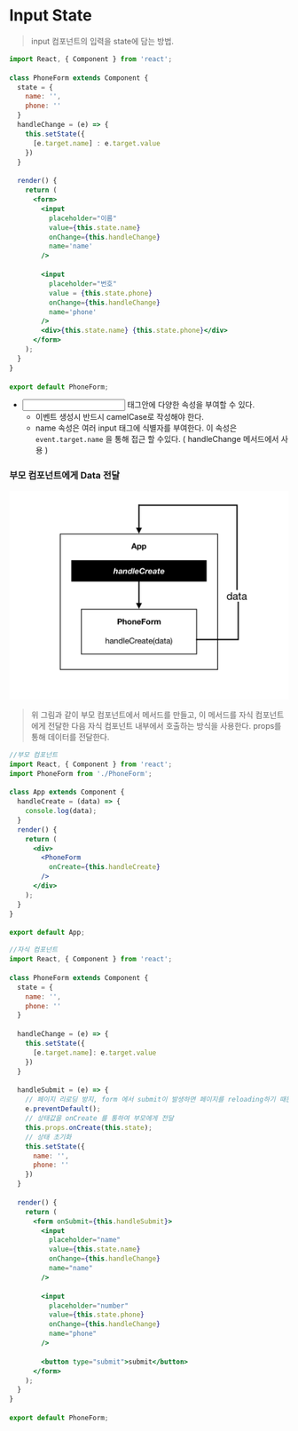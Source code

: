 # Input State

> input 컴포넌트의 입력을 state에 담는 방법.

```jsx
import React, { Component } from 'react';

class PhoneForm extends Component {
  state = {
    name: '',
    phone: ''
  }
  handleChange = (e) => {
    this.setState({
      [e.target.name] : e.target.value
    })
  }
  
  render() {
    return (
      <form>
        <input
          placeholder="이름"
          value={this.state.name}
          onChange={this.handleChange}
          name='name'
        />
            
        <input
          placeholder="번호"
          value = {this.state.phone}
          onChange={this.handleChange}
          name='phone'
        />
        <div>{this.state.name} {this.state.phone}</div>
      </form>
    );
  }
}

export default PhoneForm;
```

- <input> 태그안에 다양한 속성을 부여할 수 있다.
  - 이벤트 생성시 반드시 camelCase로 작성해야 한다.
  - name 속성은 여러 input 태그에 식별자를 부여한다. 이 속성은 `event.target.name` 을 통해 접근 할 수있다. ( handleChange 메서드에서 사용 )



### 부모 컴포넌트에게 Data 전달

![input_flow](./input_flow.png)

> 위 그림과 같이 부모 컴포넌트에서 메서드를 만들고, 이 메서드를 자식 컴포넌트에게 전달한 다음 자식 컴포넌트 내부에서 호출하는 방식을 사용한다. props를 통해 데이터를 전달한다.

```jsx
//부모 컴포넌트
import React, { Component } from 'react';
import PhoneForm from './PhoneForm';

class App extends Component {
  handleCreate = (data) => {
    console.log(data);
  }
  render() {
    return (
      <div>
        <PhoneForm
          onCreate={this.handleCreate}
        />
      </div>
    );
  }
}

export default App;
```

```jsx
//자식 컴포넌트
import React, { Component } from 'react';

class PhoneForm extends Component {
  state = {
    name: '',
    phone: ''
  }

  handleChange = (e) => {
    this.setState({
      [e.target.name]: e.target.value
    })
  }
  
  handleSubmit = (e) => {
    // 페이지 리로딩 방지, form 에서 submit이 발생하면 페이지를 reloading하기 때문에
    e.preventDefault();
    // 상태값을 onCreate 를 통하여 부모에게 전달
    this.props.onCreate(this.state);
    // 상태 초기화
    this.setState({
      name: '',
      phone: ''
    })
  }
  
  render() {
    return (
      <form onSubmit={this.handleSubmit}>
        <input
          placeholder="name"
          value={this.state.name}
          onChange={this.handleChange}
          name="name"
        />
            
        <input
          placeholder="number"
          value={this.state.phone}
          onChange={this.handleChange}
          name="phone"
        />
            
        <button type="submit">submit</button>
      </form>
    );
  }
}

export default PhoneForm;
```

